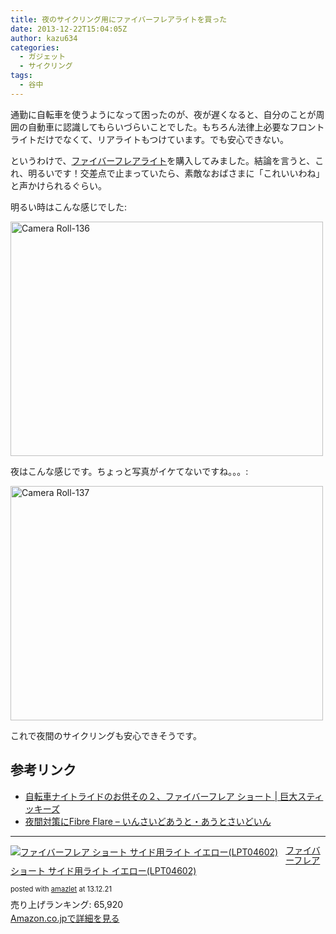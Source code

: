```yaml
---
title: 夜のサイクリング用にファイバーフレアライトを買った
date: 2013-12-22T15:04:05Z
author: kazu634
categories:
  - ガジェット
  - サイクリング
tags:
  - 谷中
---
```

通勤に自転車を使うようになって困ったのが、夜が遅くなると、自分のことが周囲の自動車に認識してもらいづらいことでした。もちろん法律上必要なフロントライトだけでなくて、リアライトもつけています。でも安心できない。

というわけで、<a href="https://www.amazon.co.jp/exec/obidos/ASIN/B002ZQFBC4/simsnes-22/ref=nosim/" onclick="__gaTracker('send', 'event', 'outbound-article', 'https://www.amazon.co.jp/exec/obidos/ASIN/B002ZQFBC4/simsnes-22/ref=nosim/', 'ファイバーフレアライト');" target="_blank">ファイバーフレアライト</a>を購入してみました。結論を言うと、これ、明るいです！交差点で止まっていたら、素敵なおばさまに「これいいわね」と声かけられるぐらい。

明るい時はこんな感じでした:

<a href="http://www.flickr.com/photos/42332031@N02/11479863626/" onclick="__gaTracker('send', 'event', 'outbound-article', 'http://www.flickr.com/photos/42332031@N02/11479863626/', '');" title="Camera Roll-136 by kazu634, on Flickr"><img class="aligncenter" alt="Camera Roll-136" src="http://farm6.staticflickr.com/5509/11479863626_5a8ea4fb6a.jpg" width="500" height="375" /></a>

夜はこんな感じです。ちょっと写真がイケてないですね。。。:

<a href="http://www.flickr.com/photos/42332031@N02/11479785264/" onclick="__gaTracker('send', 'event', 'outbound-article', 'http://www.flickr.com/photos/42332031@N02/11479785264/', '');" title="Camera Roll-137 by kazu634, on Flickr"><img class="aligncenter" alt="Camera Roll-137" src="http://farm4.staticflickr.com/3773/11479785264_0b6f145a49.jpg" width="500" height="375" /></a>

これで夜間のサイクリングも安心できそうです。

## 参考リンク

  * <a href="http://www.jumbo-stickies.com/sticky/node/266" onclick="__gaTracker('send', 'event', 'outbound-article', 'http://www.jumbo-stickies.com/sticky/node/266', '自転車ナイトライドのお供その２、ファイバーフレア ショート | 巨大スティッキーズ');" style="font-style: normal;">自転車ナイトライドのお供その２、ファイバーフレア ショート | 巨大スティッキーズ</a>
  * <a href="http://d.hatena.ne.jp/kuyu/20101024/1287876670" onclick="__gaTracker('send', 'event', 'outbound-article', 'http://d.hatena.ne.jp/kuyu/20101024/1287876670', '夜間対策にFibre Flare &#8211; いんさいどあうと・あうとさいどいん');" style="font-style: normal;">夜間対策にFibre Flare &#8211; いんさいどあうと・あうとさいどいん</a>

* * *

<div class="amazlet-box" style="margin-bottom: 0px;">
<div class="amazlet-image" style="float: left; margin: 0px 12px 1px 0px;">
<a href="https://www.amazon.co.jp/exec/obidos/ASIN/B002ZQFBC4/simsnes-22/ref=nosim/" onclick="__gaTracker('send', 'event', 'outbound-article', 'https://www.amazon.co.jp/exec/obidos/ASIN/B002ZQFBC4/simsnes-22/ref=nosim/', '');" target="_blank" name="amazletlink"><img style="border: none;" alt="ファイバーフレア ショート サイド用ライト イエロー(LPT04602)" src="https://images-na.ssl-images-amazon.com/images/I/31loSHsnh2L._SL160_.jpg" /></a>
</div>

<div class="amazlet-info" style="line-height: 120%; margin-bottom: 10px;">
<div class="amazlet-name" style="margin-bottom: 10px; line-height: 120%;">
<p>
<a href="https://www.amazon.co.jp/exec/obidos/ASIN/B002ZQFBC4/simsnes-22/ref=nosim/" onclick="__gaTracker('send', 'event', 'outbound-article', 'https://www.amazon.co.jp/exec/obidos/ASIN/B002ZQFBC4/simsnes-22/ref=nosim/', 'ファイバーフレア ショート サイド用ライト イエロー(LPT04602)');" target="_blank" name="amazletlink">ファイバーフレア ショート サイド用ライト イエロー(LPT04602)</a>
</p>

<div class="amazlet-powered-date" style="font-size: 80%; margin-top: 5px; line-height: 120%;">
        posted with <a href="http://www.amazlet.com/" onclick="__gaTracker('send', 'event', 'outbound-article', 'http://www.amazlet.com/', 'amazlet');" title="amazlet"  target="_blank">amazlet</a> at 13.12.21
</div>
</div>

<div class="amazlet-detail">
      売り上げランキング: 65,920
</div>

<div class="amazlet-sub-info" style="float: left;">
<div class="amazlet-link" style="margin-top: 5px;">
<a href="https://www.amazon.co.jp/exec/obidos/ASIN/B002ZQFBC4/simsnes-22/ref=nosim/" onclick="__gaTracker('send', 'event', 'outbound-article', 'https://www.amazon.co.jp/exec/obidos/ASIN/B002ZQFBC4/simsnes-22/ref=nosim/', 'Amazon.co.jpで詳細を見る');" target="_blank" name="amazletlink">Amazon.co.jpで詳細を見る</a>
</div>
</div>
</div>

<div class="amazlet-footer" style="clear: left;">
</div>
</div>
